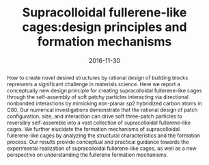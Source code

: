 ---
title: "Supracolloidal fullerene-like cages:design principles and formation mechanisms"
authors:
- Zhan-Wei Li
- You-Liang Zhu
- Zhong-Yuan Lu
- Zhao-Yan Sun
date: "2016-11-30"
doi: "10.1039/C6CP05556G"
publication_types: ["期刊文章"]
publication: "Physical Chemistry Chemical Physics"
publication_short: "Phys. Chem. Chem. Phys."
abstract: "<!--more-->
How to create novel desired structures by rational design of  building blocks represents a significant challenge in materials science.  Here we report a conceptually new design principle for creating  supracolloidal fullerene-like cages through the self-assembly of soft  patchy particles interacting via directional nonbonded interactions by  mimicking non-planar sp2 hybridized carbon atoms in C60. Our numerical  investigations demonstrate that the rational design of patch  configuration, size, and interaction can drive soft three-patch  particles to reversibly self-assemble into a vast collection of  supracolloidal fullerene-like cages. We further elucidate the formation  mechanisms of supracolloidal fullerene-like cages by analyzing the  structural characteristics and the formation process. Our results  provide conceptual and practical guidance towards the experimental  realization of supracolloidal fullerene-like cages, as well as a new  perspective on understanding the fullerene formation mechanisms."
url_pdf: "https://pubs.rsc.org/en/content/articlelanding/2016/cp/c6cp05556g"
---